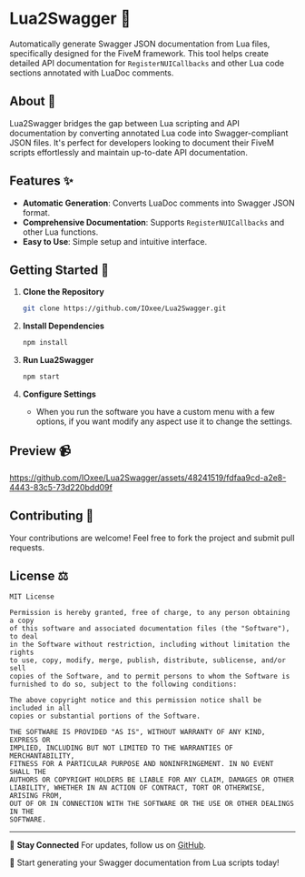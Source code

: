 
# Lua2Swagger 🚀

Automatically generate Swagger JSON documentation from Lua files, specifically designed for the FiveM framework. This tool helps create detailed API documentation for `RegisterNUICallbacks` and other Lua code sections annotated with LuaDoc comments.

## About 📖

Lua2Swagger bridges the gap between Lua scripting and API documentation by converting annotated Lua code into Swagger-compliant JSON files. It's perfect for developers looking to document their FiveM scripts effortlessly and maintain up-to-date API documentation.

## Features ✨
- **Automatic Generation**: Converts LuaDoc comments into Swagger JSON format.
- **Comprehensive Documentation**: Supports `RegisterNUICallbacks` and other Lua functions.
- **Easy to Use**: Simple setup and intuitive interface.

## Getting Started 🌟
1. **Clone the Repository**
   ```bash
   git clone https://github.com/IOxee/Lua2Swagger.git
   ```
2. **Install Dependencies**
   ```bash
   npm install
   ```

3. **Run Lua2Swagger**
   ```bash
   npm start
   ```
4. **Configure Settings**
   - When you run the software you have a custom menu with a few options, if you want modify any aspect use it to change the settings.

## Preview 📹
https://github.com/IOxee/Lua2Swagger/assets/48241519/fdfaa9cd-a2e8-4443-83c5-73d220bdd09f

## Contributing 🤝
Your contributions are welcome! Feel free to fork the project and submit pull requests.

## License ⚖️
```text
MIT License

Permission is hereby granted, free of charge, to any person obtaining a copy
of this software and associated documentation files (the "Software"), to deal
in the Software without restriction, including without limitation the rights
to use, copy, modify, merge, publish, distribute, sublicense, and/or sell
copies of the Software, and to permit persons to whom the Software is
furnished to do so, subject to the following conditions:

The above copyright notice and this permission notice shall be included in all
copies or substantial portions of the Software.

THE SOFTWARE IS PROVIDED "AS IS", WITHOUT WARRANTY OF ANY KIND, EXPRESS OR
IMPLIED, INCLUDING BUT NOT LIMITED TO THE WARRANTIES OF MERCHANTABILITY,
FITNESS FOR A PARTICULAR PURPOSE AND NONINFRINGEMENT. IN NO EVENT SHALL THE
AUTHORS OR COPYRIGHT HOLDERS BE LIABLE FOR ANY CLAIM, DAMAGES OR OTHER
LIABILITY, WHETHER IN AN ACTION OF CONTRACT, TORT OR OTHERWISE, ARISING FROM,
OUT OF OR IN CONNECTION WITH THE SOFTWARE OR THE USE OR OTHER DEALINGS IN THE
SOFTWARE.
```

---

🔗 **Stay Connected**
For updates, follow us on [GitHub](https://github.com/IOxee/Lua2Swagger).

🎉 Start generating your Swagger documentation from Lua scripts today!
